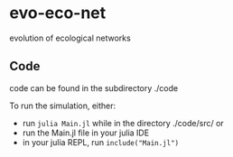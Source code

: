 # evo-eco-net
evolution of ecological networks

## Code

code can be found in the subdirectory ./code

To run the simulation, either:

* run `julia Main.jl` while in the directory ./code/src/ or
* run the Main.jl file in your julia IDE
* in your julia REPL, run `include("Main.jl")`
